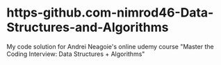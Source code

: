 # https-github.com-nimrod46-Data-Structures-and-Algorithms
My code solution for Andrei Neagoie's online udemy course "Master the Coding Interview: Data Structures + Algorithms"
